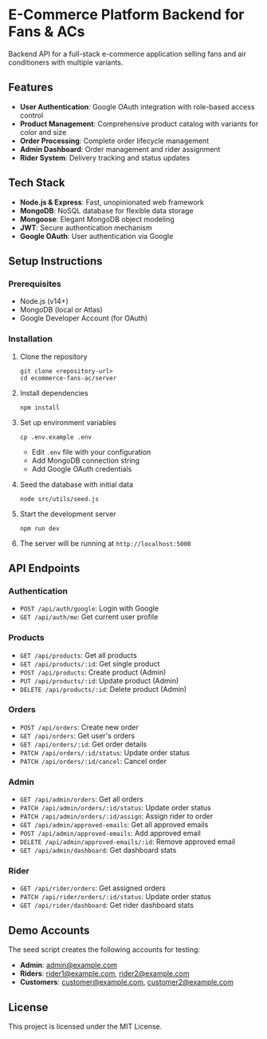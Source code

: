 # E-Commerce Platform Backend for Fans & ACs

Backend API for a full-stack e-commerce application selling fans and air conditioners with multiple variants.

## Features

- **User Authentication**: Google OAuth integration with role-based access control
- **Product Management**: Comprehensive product catalog with variants for color and size
- **Order Processing**: Complete order lifecycle management
- **Admin Dashboard**: Order management and rider assignment
- **Rider System**: Delivery tracking and status updates

## Tech Stack

- **Node.js & Express**: Fast, unopinionated web framework
- **MongoDB**: NoSQL database for flexible data storage
- **Mongoose**: Elegant MongoDB object modeling
- **JWT**: Secure authentication mechanism
- **Google OAuth**: User authentication via Google

## Setup Instructions

### Prerequisites

- Node.js (v14+)
- MongoDB (local or Atlas)
- Google Developer Account (for OAuth)

### Installation

1. Clone the repository
   ```
   git clone <repository-url>
   cd ecommerce-fans-ac/server
   ```

2. Install dependencies
   ```
   npm install
   ```

3. Set up environment variables
   ```
   cp .env.example .env
   ```
   - Edit `.env` file with your configuration
   - Add MongoDB connection string
   - Add Google OAuth credentials

4. Seed the database with initial data
   ```
   node src/utils/seed.js
   ```

5. Start the development server
   ```
   npm run dev
   ```

6. The server will be running at `http://localhost:5000`

## API Endpoints

### Authentication

- `POST /api/auth/google`: Login with Google
- `GET /api/auth/me`: Get current user profile

### Products

- `GET /api/products`: Get all products
- `GET /api/products/:id`: Get single product
- `POST /api/products`: Create product (Admin)
- `PUT /api/products/:id`: Update product (Admin)
- `DELETE /api/products/:id`: Delete product (Admin)

### Orders

- `POST /api/orders`: Create new order
- `GET /api/orders`: Get user's orders
- `GET /api/orders/:id`: Get order details
- `PATCH /api/orders/:id/status`: Update order status
- `PATCH /api/orders/:id/cancel`: Cancel order

### Admin

- `GET /api/admin/orders`: Get all orders
- `PATCH /api/admin/orders/:id/status`: Update order status
- `PATCH /api/admin/orders/:id/assign`: Assign rider to order
- `GET /api/admin/approved-emails`: Get all approved emails
- `POST /api/admin/approved-emails`: Add approved email
- `DELETE /api/admin/approved-emails/:id`: Remove approved email
- `GET /api/admin/dashboard`: Get dashboard stats

### Rider

- `GET /api/rider/orders`: Get assigned orders
- `PATCH /api/rider/orders/:id/status`: Update order status
- `GET /api/rider/dashboard`: Get rider dashboard stats

## Demo Accounts

The seed script creates the following accounts for testing:

- **Admin**: admin@example.com
- **Riders**: rider1@example.com, rider2@example.com
- **Customers**: customer@example.com, customer2@example.com

## License

This project is licensed under the MIT License.